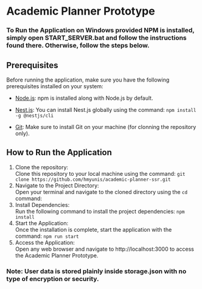 # Academic Planner Prototype

### To Run the Application on Windows provided NPM is installed, simply open START_SERVER.bat and follow the instructions found there. Otherwise, follow the steps below.

## Prerequisites

Before running the application, make sure you have the following prerequisites installed on your system:

- [Node.js](https://nodejs.org/): npm is installed along with Node.js by default.

- [Nest.js](https://nestjs.com/): You can install Nest.js globally using the command:
  `npm install -g @nestjs/cli`

- [Git](https://git-scm.com/downloads): Make sure to install Git on your machine (for clonning the repository only).

## How to Run the Application

1. Clone the repository:  
   Clone this repository to your local machine using the command: `git clone https://github.com/hmyunis/academic-planner-ssr.git`
2. Navigate to the Project Directory:  
   Open your terminal and navigate to the cloned directory using the `cd` command:
3. Install Dependencies:  
   Run the following command to install the project dependencies: `npm install`
4. Start the Application:  
   Once the installation is complete, start the application with the command: `npm run start`
5. Access the Application:  
   Open any web browser and navigate to http://localhost:3000 to access the Academic Planner Prototype.

### Note: User data is stored plainly inside storage.json with no type of encryption or security.

